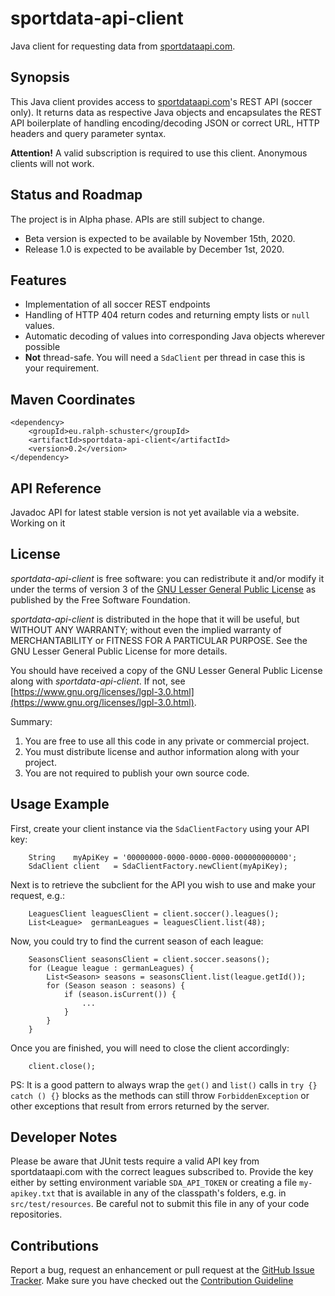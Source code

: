 # sportdata-api-client
Java client for requesting data from [sportdataapi.com](https://sportdataapi.com).

## Synopsis
This Java client provides access to [sportdataapi.com](https://sportdataapi.com)'s REST API (soccer only). It returns data as
respective Java objects and encapsulates the REST API boilerplate of handling encoding/decoding JSON or correct
URL, HTTP headers and query parameter syntax. 

**Attention!** A valid subscription is required to use this client. Anonymous clients will not work.

## Status and Roadmap
The project is in Alpha phase. APIs are still subject to change.

* Beta version is expected to be available by November 15th, 2020.
* Release 1.0 is expected to be available by December 1st, 2020.

## Features
* Implementation of all soccer REST endpoints
* Handling of HTTP 404 return codes and returning empty lists or `null` values.
* Automatic decoding of values into corresponding Java objects wherever possible
* **Not** thread-safe. You will need a `SdaClient` per thread in case this is your requirement.

## Maven Coordinates

```
<dependency>
	<groupId>eu.ralph-schuster</groupId>
	<artifactId>sportdata-api-client</artifactId>
	<version>0.2</version>
</dependency>
```

## API Reference

Javadoc API for latest stable version is not yet available via a website. Working on it

## License

*sportdata-api-client* is free software: you can redistribute it and/or modify it under the terms of version 3 of the [GNU 
Lesser General Public License](LICENSE.md) as published by the Free Software Foundation.

*sportdata-api-client* is distributed in the hope that it will be useful, but WITHOUT ANY WARRANTY; without even the implied 
warranty of MERCHANTABILITY or FITNESS FOR A PARTICULAR PURPOSE.  See the GNU Lesser General Public 
License for more details.

You should have received a copy of the GNU Lesser General Public License along with *sportdata-api-client*.  If not, see 
[https://www.gnu.org/licenses/lgpl-3.0.html](https://www.gnu.org/licenses/lgpl-3.0.html).

Summary:
 1. You are free to use all this code in any private or commercial project. 
 2. You must distribute license and author information along with your project.
 3. You are not required to publish your own source code.

## Usage Example
First, create your client instance via the `SdaClientFactory` using your API key:

```
	String    myApiKey = '00000000-0000-0000-0000-000000000000';
	SdaClient client   = SdaClientFactory.newClient(myApiKey);
```

Next is to retrieve the subclient for the API you wish to use and make your request, e.g.:

```
	LeaguesClient leaguesClient = client.soccer().leagues();
	List<League>  germanLeagues = leaguesClient.list(48);
```

Now, you could try to find the current season of each league:

```
	SeasonsClient seasonsClient = client.soccer.seasons();
	for (League league : germanLeagues) {
		List<Season> seasons = seasonsClient.list(league.getId());
		for (Season season : seasons) {
			if (season.isCurrent()) {
				...
			}
		}
	}
```

Once you are finished, you will need to close the client accordingly:

```
	client.close();
```

PS: It is a good pattern to always wrap the `get()` and `list()` calls in `try {} catch () {}` blocks
as the methods can still throw ``ForbiddenException`` or other exceptions that result from errors returned by the server.

## Developer Notes
Please be aware that JUnit tests require a valid API key from sportdataapi.com with the correct leagues subscribed to. Provide
the key either by setting environment variable `SDA_API_TOKEN` or creating a file `my-apikey.txt` that is available
in any of the classpath's folders, e.g. in `src/test/resources`. Be careful not to submit this file in any of your
code repositories.

## Contributions

Report a bug, request an enhancement or pull request at the [GitHub Issue Tracker](https://github.com/technicalguru/sportdata-api-client/issues). 
Make sure you have checked out the [Contribution Guideline](CONTRIBUTING.md)

 